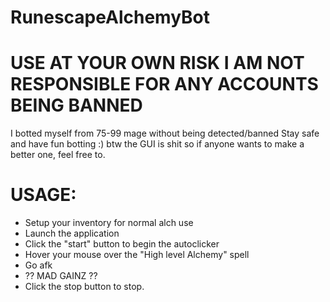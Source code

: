 # RunescapeAlchemyBot
# USE AT YOUR OWN RISK I AM NOT RESPONSIBLE FOR ANY ACCOUNTS BEING BANNED
I botted myself from 75-99 mage without being detected/banned
Stay safe and have fun botting :) 
btw the GUI is shit so if anyone wants to make a better one, feel free to.
# USAGE: 
- Setup your inventory for normal alch use
- Launch the application
- Click the "start" button to begin the autoclicker
- Hover your mouse over the "High level Alchemy" spell 
- Go afk
- ?? MAD GAINZ ??
- Click the stop button to stop.
